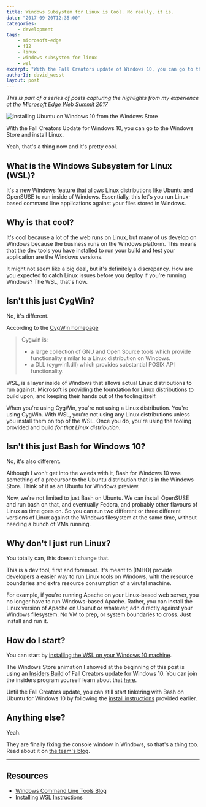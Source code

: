 ```yaml
---
title: Windows Subsystem for Linux is Cool. No really, it is.
date: "2017-09-20T12:35:00"
categories: 
    - development
tags:
    - microsoft-edge
    - f12
    - linux
    - windows subsystem for linux
    - wsl
excerpt: "With the Fall Creators update of Windows 10, you can go to the Windows Store and install Linux. Yeah, that's a thing now and it's pretty cool."
authorId: david_wesst
layout: post
---
```


[1]: https://summit.microsoftedge.com/
[2]: https://davidwesst.blob.core.windows.net/blog/websummit-wsl/ubuntu-install.gif
[3]: https://www.cygwin.com/
[4]: https://msdn.microsoft.com/en-us/commandline/wsl/install_guide
[5]: https://insider.windows.com/en-us/
[6]: https://blogs.msdn.microsoft.com/commandline/

_This is part of a series of posts capturing the highlights from my experience at the [Microsoft Edge Web Summit 2017][1]_

![Installing Ubuntu on Windows 10 from the Windows Store][2]

With the Fall Creators Update for Windows 10, you can go to the Windows Store and install Linux.

Yeah, that's a thing now and it's pretty cool.

## What is the Windows Subsystem for Linux (WSL)?
It's a new Windows feature that allows Linux distributions like Ubuntu and OpenSUSE to run inside of Windows. Essentially, this let's you run Linux-based command line applications against your files stored in Windows.

## Why is that cool?
It's cool because a lot of the web runs on Linux, but many of us develop on Windows because the business runs on the Windows platform. This means that the dev tools you have installed to run your build and test your application are the Windows versions.

It might not seem like a big deal, but it's definitely a discrepancy. How are you expected to catch Linux issues before you deploy if you're running Windows? The WSL, that's how.

## Isn't this just CygWin?
No, it's different.

According to the [CygWin homepage][3]

> Cygwin is:
> * a large collection of GNU and Open Source tools which provide functionality similar to a Linux distribution on Windows.
> * a DLL (cygwin1.dll) which provides substantial POSIX API functionality.

WSL, is a layer inside of Windows that allows actual Linux distributions to run against. Microsoft is providing the foundation for Linux distributions to build upon, and keeping their hands out of the tooling itself.

When you're using CygWin, you're not using a Linux distribution. You're using CygWin. With WSL, you're not using any Linux distributions unless you install them on top of the WSL. Once you do, you're using the tooling provided and build _for that Linux distribution_.

## Isn't this just Bash for Windows 10?
No, it's also different.

Although I won't get into the weeds with it, Bash for Windows 10 was something of a precursor to the Ubuntu distribution that is in the Windows Store. Think of it as an Ubuntu for Windows preview.

Now, we're not limited to just Bash on Ubuntu. We can install OpenSUSE and run bash on that, and eventually Fedora, and probably other flavours of Linux as time goes on. So you can run two different or three different versions of Linux against the Windows filesystem at the same time, without needing a bunch of VMs running. 

## Why don't I just run Linux?
You totally can, this doesn't change that.

This is a dev tool, first and foremost. It's meant to (IMHO) provide developers a easier way to run Linux tools on Windows, with the resource boundaries and extra resource consumption of a virutal machine.

For example, if you're running Apache on your Linux-based web server, you no longer have to run Windows-based Apache. Rather, you can install the Linux version of Apache on Ubunut or whatever, adn directly against your Windows filesystem. No VM to prep, or system boundaries to cross. Just install and run it.

## How do I start?
You can start by [installing the WSL on your Windows 10 machine][4]. 

The Windows Store animation I showed at the beginning of this post is using an [Insiders Build][5] of Fall Creators update for Windows 10. You can join the insiders program yourself learn about that [here][5].

Until the Fall Creators update, you can still start tinkering with Bash on Ubuntu for Windows 10 by following the [install instructions][4] provided earlier.

## Anything else?
Yeah. 

They are finally fixing the console window in Windows, so that's a thing too. Read about it on [the team's blog][6].

---

## Resources

* [Windows Command Line Tools Blog][6]
* [Installing WSL Instructions][4]